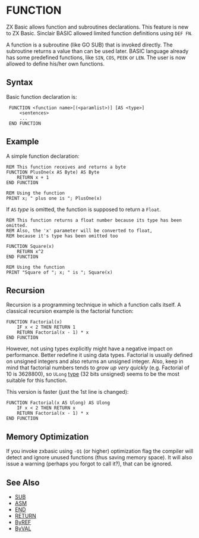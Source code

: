 # FUNCTION

ZX Basic allows function and subroutines declarations. This feature is new to ZX Basic.
Sinclair BASIC allowed limited function definitions using `DEF FN`.

A function is a subroutine (like GO SUB) that is invoked directly.
The subroutine returns a value than can be used later.
BASIC language already has some predefined functions, like `SIN`, `COS`, `PEEK` or `LEN`.
The user is now allowed to define his/her own functions.

## Syntax
Basic function declaration is:

```
 FUNCTION <function name>[(<paramlist>)] [AS <type>]
     <sentences>
     ...
 END FUNCTION
```
## Example
A simple function declaration:

```
REM This function receives and returns a byte
FUNCTION PlusOne(x AS Byte) AS Byte
    RETURN x + 1
END FUNCTION

REM Using the function
PRINT x; " plus one is "; PlusOne(x)
```

If `AS` _type_ is omitted, the function is supposed to return a `Float`.

```
REM This function returns a float number because its type has been omitted.
REM Also, the 'x' parameter will be converted to float,
REM because it's type has been omitted too

FUNCTION Square(x)
    RETURN x^2
END FUNCTION

REM Using the function
PRINT "Square of "; x; " is "; Square(x)
```

## Recursion
Recursion is a programming technique in which a function calls itself. A classical recursion example is the factorial function:

```
FUNCTION Factorial(x)
    IF x < 2 THEN RETURN 1
    RETURN Factorial(x - 1) * x
END FUNCTION
```

However, not using types explicitly might have a negative impact on performance.
Better redefine it using data types. Factorial is usually defined on unsigned integers and also returns an unsigned
integer. Also, keep in mind that factorial numbers tends to _grow up very quickly_ (e.g. Factorial of 10 is 3628800),
so `ULong` [type](types.md) (32 bits unsigned) seems to be the most suitable for this function.

This version is faster (just the 1st line is changed):

```
FUNCTION Factorial(x AS Ulong) AS Ulong
    IF x < 2 THEN RETURN x
    RETURN Factorial(x - 1) * x
END FUNCTION
```

## Memory Optimization
If you invoke zxbasic using `-O1` (or higher) optimization flag the compiler will detect and ignore unused functions
(thus saving memory space). It will also issue a warning (perhaps you forgot to call it?),
that can be ignored.

## See Also

* [SUB](sub.md)
* [ASM](asm.md)
* [END](end.md)
* [RETURN](return.md)
* [ByREF](byref.md)
* [ByVAL](byval.md)

